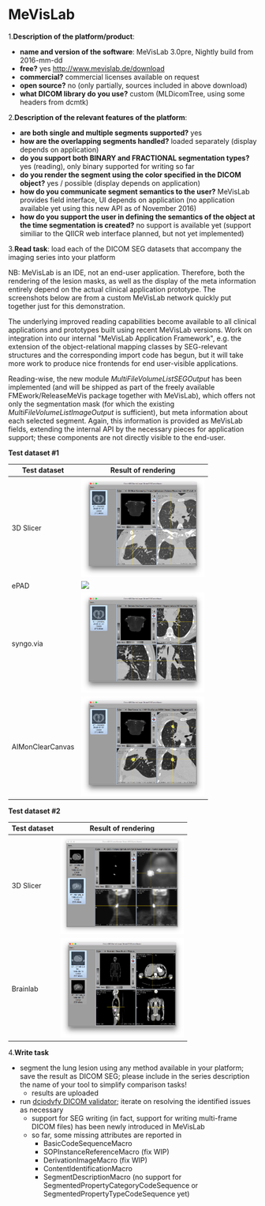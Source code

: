 # MeVisLab

1.**Description of the platform/product**:
 * **name and version of the software**: MeVisLab 3.0pre, Nightly build from 2016-mm-dd
 * **free?** yes http://www.mevislab.de/download
 * **commercial?** commercial licenses available on request
 * **open source?** no (only partially, sources included in above download)
 * **what DICOM library do you use?** custom (MLDicomTree, using some headers from dcmtk)

2.**Description of the relevant features of the platform**: 
 * **are both single and multiple segments supported?** yes
 * **how are the overlapping segments handled?** loaded separately
   (display depends on application)
 * **do you support both BINARY and FRACTIONAL segmentation types?**
   yes (reading), only binary supported for writing so far
 * **do you render the segment using the color specified in the DICOM
   object?** yes / possible (display depends on application)
 * **how do you communicate segment semantics to the user?** MeVisLab
   provides field interface, UI depends on application (no application
   available yet using this new API as of November 2016)
 * **how do you support the user in defining the semantics of the object at the time segmentation is created?**
   no support is available yet (support similiar to the QIICR web
   interface planned, but not yet implemented)

3.**Read task**: load each of the DICOM SEG datasets that accompany the imaging series into your platform

NB: MeVisLab is an IDE, not an end-user application.  Therefore, both
the rendering of the lesion masks, as well as the display of the meta
information entirely depend on the actual clinical application
prototype. The screenshots below are from a custom MeVisLab network
quickly put together just for this demonstration.

The underlying improved reading capabilities become available to all
clinical applications and prototypes built using recent MeVisLab
versions.  Work on integration into our internal "MeVisLab Application
Framework", e.g. the extension of the object-relational mapping
classes by SEG-relevant structures and the corresponding import code
has begun, but it will take more work to produce nice frontends for
end user-visible applications.

Reading-wise, the new module *MultiFileVolumeListSEGOutput* has been
implemented (and will be shipped as part of the freely available
FMEwork/ReleaseMeVis package together with MeVisLab), which offers not
only the segmentation mask (for which the existing
*MultiFileVolumeListImageOutput* is sufficient), but meta information
about each selected segment.  Again, this information is provided as
MeVisLab fields, extending the internal API by the necessary pieces
for application support; these components are not directly visible to
the end-user.

**Test dataset #1**

| Test dataset | Result of rendering |
| -- | -- |
| 3D Slicer | <img src="./MeVisLab/slicer-read-lidc.png" width=250> |
| ePAD | <img src="./MeVisLab/epad-read-lidc.png" width=250> |
| syngo.via | <img src="./MeVisLab/syngo-read-lidc.png" width=250> |
| AIMonClearCanvas| <img src="./MeVisLab/aimclearcanvas-read-lidc.png" width=250> |

**Test dataset #2**

| Test dataset | Result of rendering |
| -- | -- |
| 3D Slicer | <img src="./MeVisLab/slicer-read-hnc-pet.png" width=250> |
| Brainlab | <img src="./MeVisLab/brainlab-read-hnc-colored-ct.png" width=250> |


4.**Write task**
 * segment the lung lesion using any method available in your platform; save the result as DICOM SEG; please include in the series description the name of your tool to simplify comparison tasks!
   * results are uploaded
 * run
   [dciodvfy DICOM validator](http://www.dclunie.com/dicom3tools/dciodvfy.html);
   iterate on resolving the identified issues as necessary
   * support for SEG writing (in fact, support for writing multi-frame
     DICOM files) has been newly introduced in MeVisLab
   * so far, some missing attributes are reported in
     * BasicCodeSequenceMacro
     * SOPInstanceReferenceMacro (fix WIP)
     * DerivationImageMacro (fix WIP)
     * ContentIdentificationMacro
     * SegmentDescriptionMacro (no support for
       SegmentedPropertyCategoryCodeSequence or
       SegmentedPropertyTypeCodeSequence yet)
     
